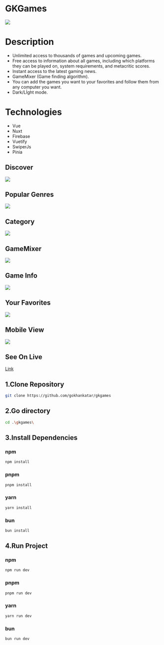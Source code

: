 # GKGames

<img src="/assets/screenshots/general1.png" />

# Description

- Unlimited access to thousands of games and upcoming games.
- Free access to information about all games, including which platforms they can be played on, system requirements, and metacritic scores.
- Instant access to the latest gaming news.
- GameMixer (Game finding algorithm).
- You can add the games you want to your favorites and follow them from any computer you want.
- Dark/Lİght mode.

# Technologies

- Vue
- Nuxt
- Firebase
- Vuetify
- SwiperJs
- Pinia

## Discover

<img src="/assets/screenshots/general2.png" />

## Popular Genres

<img src="/assets/screenshots/popularGenres.png" />

## Category

<img src="/assets/screenshots/categorization.png" />

## GameMixer

<img src="/assets/screenshots/gameMixer.png" />

## Game Info

<img src="/assets/screenshots/singleGame.png" />

## Your Favorites

<img src="/assets/screenshots/favorites.png" />

## Mobile View

<img src="/assets/screenshots/mobileView.png" />

## See On Live

<a href="https://gkgames.vercel.app" target="_blank">Link</a>

## 1.Clone Repository

```sh
git clone https://github.com/gokhankatar/gkgames

```
## 2.Go directory

```sh
cd .\gkgames\

``` 
## 3.Install Dependencies

### npm

```sh
npm install

```
### pnpm

```sh
pnpm install

```
### yarn

```sh
yarn install

```
### bun

```sh
bun install

``` 
## 4.Run Project

### npm

```sh
npm run dev

```
### pnpm

```sh
pnpm run dev

```
### yarn

```sh
yarn run dev

```
### bun

```sh
bun run dev

